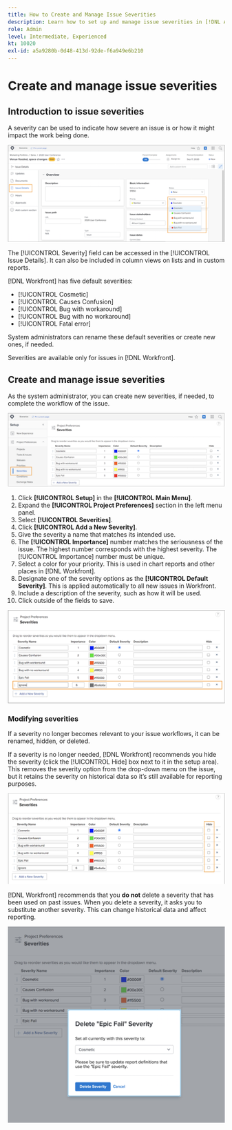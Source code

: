 ```yaml
---
title: How to Create and Manage Issue Severities
description: Learn how to set up and manage issue severities in [!DNL Adobe Workfront].
role: Admin
level: Intermediate, Experienced
kt: 10020
exl-id: a5a9280b-0d48-413d-92de-f6a949e6b210
---
```

# Create and manage issue severities

## Introduction to issue severities

A severity can be used to indicate how severe an issue is or how it might impact the work being done.

![[!UICONTROL Severity] menu in the [!UICONTROL Issue Details] window](assets/admin-fund-severity-issue-details.png)

The [!UICONTROL Severity] field can be accessed in the [!UICONTROL Issue Details]. It can also be included in column views on lists and in custom reports.

[!DNL Workfront] has five default severities:

* [!UICONTROL Cosmetic]
* [!UICONTROL Causes Confusion]
* [!UICONTROL Bug with workaround]
* [!UICONTROL Bug with no workaround]
* [!UICONTROL Fatal error]

System administrators can rename these default severities or create new ones, if needed.

Severities are available only for issues in [!DNL Workfront].

## Create and manage issue severities

As the system administrator, you can create new severities, if needed, to complete the workflow of the issue.

![[!UICONTROL Severities] page in [!UICONTROL Setup]](assets/admin-fund-severity-section.png)

1. Click **[!UICONTROL Setup]** in the **[!UICONTROL Main Menu]**.
1. Expand the **[!UICONTROL Project Preferences]** section in the left menu panel.
1. Select **[!UICONTROL Severities]**.
1. Click **[!UICONTROL Add a New Severity]**.
1. Give the severity a name that matches its intended use.
1. The **[!UICONTROL Importance]** number matches the seriousness of the issue. The highest number corresponds with the highest severity. The [!UICONTROL Importance] number must be unique.
1. Select a color for your priority. This is used in chart reports and other places in [!DNL Workfront].
1. Designate one of the severity options as the **[!UICONTROL Default Severity]**. This is applied automatically to all new issues in Workfront.
1. Include a description of the severity, such as how it will be used.
1. Click outside of the fields to save.

![[!UICONTROL Severities] list](assets/admin-fund-severity-new.png)

### Modifying severities

If a severity no longer becomes relevant to your issue workflows, it can be renamed, hidden, or deleted.

If a severity is no longer needed, [!DNL Workfront] recommends you hide the severity (click the [!UICONTROL Hide] box next to it in the setup area). This removes the severity option from the drop-down menu on the issue, but it retains the severity on historical data so it’s still available for reporting purposes.

![[!UICONTROL Hide] column highlighted on [!UICONTROL Severities] page in [!UICONTROL Setup]](assets/admin-fund-severity-hide.png)

[!DNL Workfront] recommends that you **do not** delete a severity that has been used on past issues. When you delete a severity, it asks you to substitute another severity. This can change historical data and affect reporting.

![Delete severity window](assets/admin-fund-severity-delete.png)

<!---
learn more URLs
Create and customize issue severities
Update issue severity
--->

